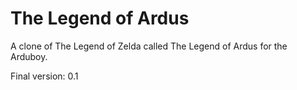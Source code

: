 # The Legend of Ardus

A clone of The Legend of Zelda called The Legend of Ardus for the Arduboy.

Final version: 0.1
